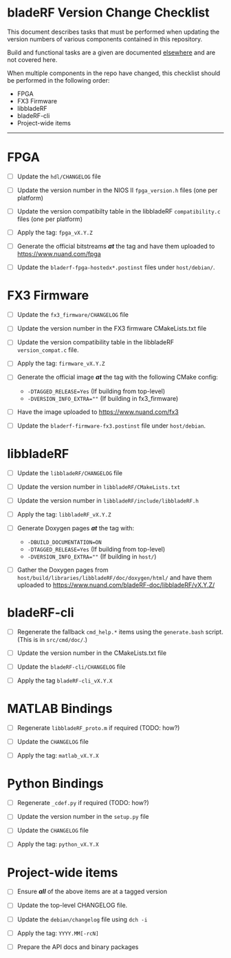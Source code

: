 bladeRF Version Change Checklist
================================================================================

This document describes tasks that must be performed when updating the
version numbers of various components contained in this repository.

Build and functional tasks are a given are documented [elsewhere][tests] and
are not covered here.

[tests]: test_checklist.md

When multiple components in the repo have changed, this checklist should be
performed in the following order:

* FPGA
* FX3 Firmware
* libbladeRF
* bladeRF-cli
* Project-wide items

--------------------------------------------------------------------------------


FPGA
================================================================================

* [ ] Update the ```hdl/CHANGELOG``` file

* [ ] Update the version number in the NIOS II ```fpga_version.h``` files (one
      per platform)

* [ ] Update the version compatibilty table in the libbladeRF
      ```compatibility.c``` files (one per platform)

* [ ] Apply the tag: ```fpga_vX.Y.Z```

* [ ] Generate the official bitstreams ***at*** the tag and have them uploaded
      to https://www.nuand.com/fpga

* [ ] Update the ```bladerf-fpga-hostedx*.postinst``` files under
      ```host/debian/```.



FX3 Firmware
================================================================================

* [ ] Update the ```fx3_firmware/CHANGELOG``` file

* [ ] Update the version number in the FX3 firmware CMakeLists.txt file

* [ ] Update the version compatibility table in the libbladeRF
      ```version_compat.c``` file.

* [ ] Apply the tag: ```firmware_vX.Y.Z```

* [ ] Generate the official image ***at*** the tag with the following CMake config:
    * ```-DTAGGED_RELEASE=Yes``` (If building from top-level)
    * ```-DVERSION_INFO_EXTRA=""``` (If building in fx3_firmware)

* [ ] Have the image uploaded to https://www.nuand.com/fx3

* [ ] Update the ```bladerf-firmware-fx3.postinst``` file under ```host/debian```.


libbladeRF
================================================================================

* [ ] Update the ```libbladeRF/CHANGELOG``` file

* [ ] Update the version number in ```libbladeRF/CMakeLists.txt```

* [ ] Update the version number in ```libbladeRF/include/libbladeRF.h```

* [ ] Apply the tag: ```libbladeRF_vX.Y.Z```

* [ ] Generate Doxygen pages ***at*** the tag with:
    * ```-DBUILD_DOCUMENTATION=ON```
    * ```-DTAGGED_RELEASE=Yes``` (If building from top-level)
    * ```-DVERSION_INFO_EXTRA=""``` (If building in ```host/```)

* [ ] Gather the Doxygen pages from
      ```host/build/libraries/libbladeRF/doc/doxygen/html/``` and have them
      uploaded to https://www.nuand.com/bladeRF-doc/libbladeRF/vX.Y.Z/

bladeRF-cli
================================================================================

* [ ] Regenerate the fallback ```cmd_help.*``` items using the ```generate.bash```
      script. (This is in ```src/cmd/doc/```.)

* [ ] Update the version number in the CMakeLists.txt file

* [ ] Update the ```bladeRF-cli/CHANGELOG``` file

* [ ] Apply the tag ```bladeRF-cli_vX.Y.X```

MATLAB Bindings
================================================================================

* [ ] Regenerate ```libbladeRF_proto.m``` if required (TODO: how?)

* [ ] Update the ```CHANGELOG``` file

* [ ] Apply the tag: ```matlab_vX.Y.X```

Python Bindings
================================================================================

* [ ] Regenerate ```_cdef.py``` if required (TODO: how?)

* [ ] Update the version number in the ```setup.py``` file

* [ ] Update the ```CHANGELOG``` file

* [ ] Apply the tag: ```python_vX.Y.X```

Project-wide items
================================================================================

* [ ] Ensure ***all*** of the above items are at a tagged version

* [ ] Update the top-level CHANGELOG file.

* [ ] Update the ```debian/changelog``` file using ```dch -i```

* [ ] Apply the tag: ```YYYY.MM[-rcN]```

* [ ] Prepare the API docs and binary packages
